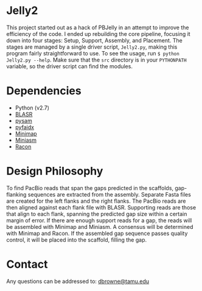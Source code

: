 # Jelly2

This project started out as a hack of PBJelly in an attempt to improve the efficiency of the code. I ended up rebuilding the core pipeline, focusing it down into four stages: Setup, Support, Assembly, and Placement. The stages are managed by a single driver script, `Jelly2.py`, making this program fairly straightforward to use. To see the usage, run `$ python Jelly2.py --help`. Make sure that the `src` directory is in your `PYTHONPATH` variable, so the driver script can find the modules.

# Dependencies

* Python (v2.7)
* [BLASR](https://github.com/PacificBiosciences/blasr)
* [pysam](https://github.com/pysam-developers/pysam)
* [pyfaidx](https://github.com/mdshw5/pyfaidx)
* [Minimap](https://github.com/lh3/minimap)
* [Miniasm](https://github.com/lh3/miniasm)
* [Racon](https://github.com/isovic/racon)

# Design Philosophy

To find PacBio reads that span the gaps predicted in the scaffolds, gap-flanking sequences are extracted from the assembly. Separate Fasta files are created for the left flanks and the right flanks. The PacBio reads are then aligned against each flank file with BLASR. Supporting reads are those that align to each flank, spanning the predicted gap size within a certain margin of error. If there are enough support reads for a gap, the reads will be assembled with Minimap and Miniasm. A consensus will be determined with Minimap and Racon. If the assembled gap sequence passes quality control, it will be placed into the scaffold, filling the gap.

# Contact

Any questions can be addressed to: dbrowne@tamu.edu

